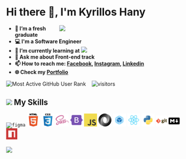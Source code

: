 # Hi there 👋, I'm Kyrillos Hany

<img src="https://media.giphy.com/media/Uv0VUrAT6FtMQ/giphy.gif" width="360" align="right">

- **🔭 I’m a fresh graduate**
- **💻 I'm a Software Engineer**   
- **🌱 I’m currently learning at** ![](https://img.shields.io/badge/Microverse-blueviolet)
- **💬 Ask me about Front-end track**
- **📫 How to reach me: [Facebook](https://www.facebook.com/kyrillosbondok), [Instagram](https://www.instagram.com/kyrillos_bondok/), [Linkedin](https://www.linkedin.com/in/kyrillos-hany/)**
- **🌐 Check my [Portfolio](https://bondok6.github.io/My-Portfolio/)**

<img src="https://enzjb729uoc89sx.m.pipedream.net" alt="Most Active GitHub User Rank"> &nbsp;&nbsp; <img src="https://visitor-badge.glitch.me/badge?page_id=Bondok6.visitor-badge" alt="visitors"> 


## <img src="https://media.giphy.com/media/WUlplcMpOCEmTGBtBW/giphy.gif" width="50"> My Skills
<!-- <img src="https://media.giphy.com/media/vzO0Vc8b2VBLi/giphy.gif" width="300" align="right"> -->
<div>
  <code><img height="35" src="https://www.vectorlogo.zone/logos/figma/figma-icon.svg" alt="figma"/></code>
  <code><img height="35" src="https://raw.githubusercontent.com/github/explore/80688e429a7d4ef2fca1e82350fe8e3517d3494d/topics/html/html.png"></code>
  <code><img height="35" src="https://raw.githubusercontent.com/github/explore/80688e429a7d4ef2fca1e82350fe8e3517d3494d/topics/css/css.png"></code>
  <code><img height="35" src="https://raw.githubusercontent.com/github/explore/80688e429a7d4ef2fca1e82350fe8e3517d3494d/topics/sass/sass.png"></code>
  <code><img height="35" src="https://raw.githubusercontent.com/devicons/devicon/master/icons/bootstrap/bootstrap-plain.svg" alt="bootstrap"></code>
  <code><img height="35" src="https://raw.githubusercontent.com/github/explore/80688e429a7d4ef2fca1e82350fe8e3517d3494d/topics/javascript/javascript.png"></code>
<!--   <code><img height="35" src="https://raw.githubusercontent.com/github/explore/80688e429a7d4ef2fca1e82350fe8e3517d3494d/topics/gulp/gulp.png"></code>
  <code><img height="35" src="https://raw.githubusercontent.com/github/explore/80688e429a7d4ef2fca1e82350fe8e3517d3494d/topics/typescript/typescript.png"></code> -->
  <code><img height="35" src="https://raw.githubusercontent.com/github/explore/80688e429a7d4ef2fca1e82350fe8e3517d3494d/topics/json/json.png"></code>
  <code><img height="35" src="https://raw.githubusercontent.com/github/explore/80688e429a7d4ef2fca1e82350fe8e3517d3494d/topics/webpack/webpack.png"></code>
  <code><img height="35" src="https://raw.githubusercontent.com/github/explore/80688e429a7d4ef2fca1e82350fe8e3517d3494d/topics/react/react.png"></code>
  <code><img height="35" src="https://raw.githubusercontent.com/github/explore/80688e429a7d4ef2fca1e82350fe8e3517d3494d/topics/python/python.png"></code>
  <code><img height="30" src="https://raw.githubusercontent.com/github/explore/80688e429a7d4ef2fca1e82350fe8e3517d3494d/topics/git/git.png"></code>
  <code><img height="30" src="https://raw.githubusercontent.com/github/explore/80688e429a7d4ef2fca1e82350fe8e3517d3494d/topics/markdown/markdown.png"></code>
  <code><img height="30" src="https://raw.githubusercontent.com/github/explore/80688e429a7d4ef2fca1e82350fe8e3517d3494d/topics/npm/npm.png"></code>
</div>

<br/>
<img src="https://github-readme-stats.vercel.app/api?username=Bondok6&show_icons=true&theme=radical"/>

<div align="center"> 
<!--   <img src="https://github-readme-stats.vercel.app/api/top-langs/?username=Bondok6&layout=compact&theme=radical"/> -->
<!--   <img src="https://github-readme-stats.vercel.app/api?username=Bondok6&show_icons=true&theme=radical&hide=contribs,prs"/>  -->
</div>
<!-- [![GitHub Streak](http://github-readme-streak-stats.herokuapp.com?user=Bondok6&date_format=M%20j%5B%2C%20Y%5D)]() -->
